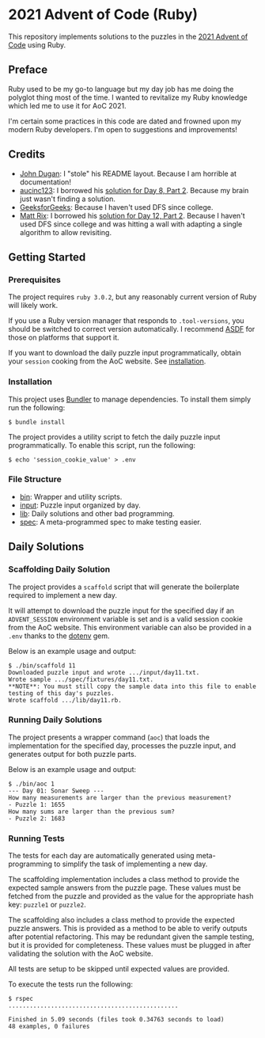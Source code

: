 # 2021 Advent of Code (Ruby)

This repository implements solutions to the puzzles in the
[2021 Advent of Code](https://adventofcode.com/2021) using Ruby.


## Preface

Ruby used to be my go-to language but my day job has me doing the polyglot
thing most of the time. I wanted to revitalize my Ruby knowledge which led me
to use it for AoC 2021.

I'm certain some practices in this code are dated and frowned upon my modern
Ruby developers. I'm open to suggestions and improvements!


## Credits

- [John Dugan][jd]: I "stole" his README layout. Because I am horrible at
  documentation!
- [aucinc123][auc]: I borrowed his [solution for Day 8, Part 2][auc-day8].
  Because my brain just wasn't finding a solution.
- [GeeksforGeeks][gfg]: Because I haven't used DFS since college.
- [Matt Rix][mr]: I borrowed his [solution for Day 12, Part 2][mr-day12].
  Because I haven't used DFS since college and was hitting a wall with adapting
  a single algorithm to allow revisiting.


## Getting Started

### Prerequisites

The project requires `ruby 3.0.2`, but any reasonably current version of
Ruby will likely work.

If you use a Ruby version manager that responds to `.tool-versions`, you should
be switched to correct version automatically. I recommend
[ASDF](https://github.com/asdf-vm/asdf) for those on platforms that support it.

If you want to download the daily puzzle input programmatically, obtain your
`session` cooking from the AoC website. See [installation](#installation).

### Installation

This project uses [Bundler](https://bundler.io/) to manage dependencies. To
install them simply run the following:

```
$ bundle install
```

The project provides a utility script to fetch the daily puzzle input
programmatically. To enable this script, run the following:

```
$ echo 'session_cookie_value' > .env
```

### File Structure

- [bin](./bin):     Wrapper and utility scripts.
- [input](./input): Puzzle input organized by day.
- [lib](./lib):     Daily solutions and other bad programming.
- [spec](./spec):   A meta-programmed spec to make testing easier.


## Daily Solutions

### Scaffolding Daily Solution

The project provides a `scaffold` script that will generate the boilerplate
required to implement a new day.

It will attempt to download the puzzle input for the specified day if an
`ADVENT_SESSION` environment variable is set and is a valid session cookie from
the AoC website. This environment variable can also be provided in a `.env`
thanks to the [dotenv](https://github.com/bkeepers/dotenv) gem.

Below is an example usage and output:

```
$ ./bin/scaffold 11
Downloaded puzzle input and wrote .../input/day11.txt.
Wrote sample .../spec/fixtures/day11.txt.
**NOTE**: You must still copy the sample data into this file to enable testing of this day's puzzles.
Wrote scaffold .../lib/day11.rb.
```

### Running Daily Solutions

The project presents a wrapper command (`aoc`) that loads the implementation
for the specified day, processes the puzzle input, and generates output for
both puzzle parts.

Below is an example usage and output:

```
$ ./bin/aoc 1
--- Day 01: Sonar Sweep ---
How many measurements are larger than the previous measurement?
- Puzzle 1: 1655
How many sums are larger than the previous sum?
- Puzzle 2: 1683
```

### Running Tests

The tests for each day are automatically generated using meta-programming to
simplify the task of implementing a new day.

The scaffolding implementation includes a class method to provide the expected
sample answers from the puzzle page. These values must be fetched from the
puzzle and provided as the value for the appropriate hash key: `puzzle1` or
`puzzle2`.

The scaffolding also includes a class method to provide the expected puzzle
answers. This is provided as a method to be able to verify outputs after
potential refactoring. This may be redundant given the sample testing, but it
is provided for completeness. These values must be plugged in after validating
the solution with the AoC website.

All tests are setup to be skipped until expected values are provided.

To execute the tests run the following:

```
$ rspec
................................................

Finished in 5.09 seconds (files took 0.34763 seconds to load)
48 examples, 0 failures
```

[jd]: https://github.com/jdugan
[auc]: https://github.com/aucinc123
[auc-day8]: https://github.com/aucinc123/AdventOfCode-2021/blob/master/AdventOfCode/SevenSegmentPuzzle.cs
[gfg]: https://www.geeksforgeeks.org/find-paths-given-source-destination/
[mr]: https://github.com/MattRix
[mr-day12]: https://gist.github.com/MattRix/6f0c1f289e4d93aa6dc22ad012257bf9
